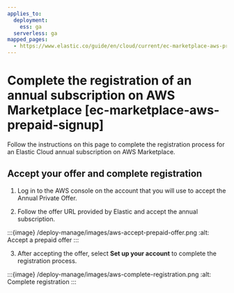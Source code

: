 ```yaml
---
applies_to:
  deployment:
    ess: ga
  serverless: ga
mapped_pages:
  - https://www.elastic.co/guide/en/cloud/current/ec-marketplace-aws-prepaid-signup.html
---
```


# Complete the registration of an annual subscription on AWS Marketplace [ec-marketplace-aws-prepaid-signup]

Follow the instructions on this page to complete the registration process for an Elastic Cloud annual subscription on AWS Marketplace.

## Accept your offer and complete registration

1. Log in to the AWS console on the account that you will use to accept the Annual Private Offer.

2. Follow the offer URL provided by Elastic and accept the annual subscription.

:::{image} /deploy-manage/images/aws-accept-prepaid-offer.png
:alt: Accept a prepaid offer
:::

3. After accepting the offer, select **Set up your account** to complete the registration process.

:::{image} /deploy-manage/images/aws-complete-registration.png
:alt: Complete registration
:::
